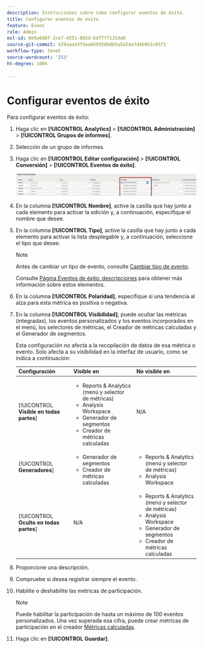 ```yaml
---
description: Instrucciones sobre cómo configurar eventos de éxito.
title: Configurar eventos de éxito
feature: Event
role: Admin
exl-id: 0e9a6d8f-2ce7-4551-885d-bd77ff131da0
source-git-commit: 429aaa43fdae669350bdb5a5a54a7d4b9b1c65f2
workflow-type: tm+mt
source-wordcount: '253'
ht-degree: 100%

---
```


# Configurar eventos de éxito

Para configurar eventos de éxito:

1. Haga clic en **[!UICONTROL Analytics]** > **[!UICONTROL Administración]** > **[!UICONTROL Grupos de informes]**.
1. Selección de un grupo de informes.
1. Haga clic en **[!UICONTROL Editar configuración]** > **[!UICONTROL Conversión]** > **[!UICONTROL Eventos de éxito]**.

   ![Resultado](/help/admin/admin/c-manage-report-suites/c-edit-report-suites/conversion-var-admin/c-success-events/assets/success_event_page.png)

1. En la columna **[!UICONTROL Nombre]**, active la casilla que hay junto a cada elemento para activar la edición y, a continuación, especifique el nombre que desee.
1. En la columna **[!UICONTROL Tipo]**, active la casilla que hay junto a cada elemento para activar la lista desplegable y, a continuación, seleccione el tipo que desee.

   >[!NOTE]
   >
   >Antes de cambiar un tipo de evento, consulte [Cambiar tipo de evento](/help/admin/admin/c-manage-report-suites/c-edit-report-suites/conversion-var-admin/c-success-events/event-type.md).

   Consulte [Página Eventos de éxito: descripciones](/help/admin/admin/c-manage-report-suites/c-edit-report-suites/conversion-var-admin/c-success-events/success-event.md) para obtener más información sobre estos elementos.

1. En la columna **[!UICONTROL Polaridad]**, especifique si una tendencia al alza para esta métrica es positiva o negativa.
1. En la columna **[!UICONTROL Visibilidad]**, puede ocultar las métricas (integradas), los eventos personalizados y los eventos incorporados en el menú, los selectores de métricas, el Creador de métricas calculadas y el Generador de segmentos.

   Esta configuración no afecta a la recopilación de datos de esa métrica o evento. Solo afecta a su visibilidad en la interfaz de usuario, como se indica a continuación:


   | Configuración | Visible en | No visible en |
   |---------|----------|---------|
   | [!UICONTROL **Visible en todas partes**] | <ul><li>Reports &amp; Analytics (menú y selector de métricas)</li><li>Analysis Workspace</li><li>Generador de segmentos</li><li>Creador de métricas calculadas</li></ul> | N/A |
   | [!UICONTROL **Generadores**] | <ul><li>Generador de segmentos</li><li>Creador de métricas calculadas</li></ul> | <ul><li>Reports &amp; Analytics (menú y selector de métricas)</li><li>Analysis Workspace</li></ul> |
   | [!UICONTROL **Oculto en todas partes**] | N/A | <ul><li>Reports &amp; Analytics (menú y selector de métricas)</li><li>Analysis Workspace</li><li>Generador de segmentos</li><li>Creador de métricas calculadas</li></ul> |

1. Proporcione una descripción.
1. Compruebe si desea registrar siempre el evento.
1. Habilite o deshabilite las métricas de participación.

   >[!NOTE]
   >
   >Puede habilitar la participación de hasta un máximo de 100 eventos personalizados. Una vez superada esa cifra, puede crear métricas de participación en el creador [Métricas calculadas](/help/components/c-calcmetrics/c-workflow/cm-workflow/c-build-metrics/participation-metric.md).

1. Haga clic en **[!UICONTROL Guardar]**.
